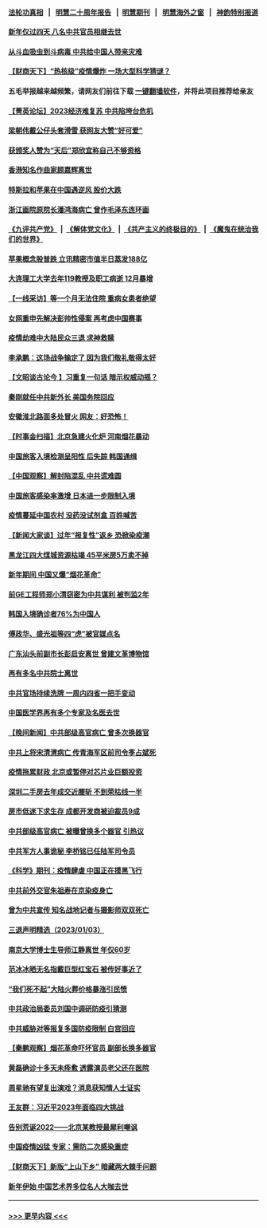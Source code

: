 #### [法轮功真相](https://github.com/gfw-breaker/truth/blob/master/README.md?t=0) &nbsp;&nbsp;|&nbsp;&nbsp; [明慧二十周年报告](https://github.com/gfw-breaker/mh-reports/blob/master/README.md?t=0) &nbsp;&nbsp;|&nbsp;&nbsp;[明慧期刊](https://github.com/gfw-breaker/mh-qikan) &nbsp;&nbsp;|&nbsp;&nbsp; [明慧海外之窗](https://github.com/gfw-breaker/mh-news/blob/master/README.md?t=0) &nbsp;&nbsp;|&nbsp;&nbsp; [神韵特别报道](https://github.com/gfw-breaker/mh-news/blob/master/shenyun.md?t=0)
#### [新年仅过四天 八名中共官员相继去世](../pages/nsc413/n13899537.md?t=01050943) 
#### [从斗血吸虫到斗病毒 中共给中国人带来灾难](../pages/nsc413/n13898662.md?t=01050943) 
#### [【财商天下】“热核级”疫情爆炸 一场大型科学猜谜？](../pages/nsc413/n13899546.md?t=01050943) 
#### 五毛举报越来越频繁，请网友们前往下载 [一键翻墙软件](https://github.com/gfw-breaker/ssr-accounts)，并将此项目推荐给亲友
#### [【菁英论坛】2023经济难复苏 中共陷垮台危机](../pages/nsc413/n13899552.md?t=01050943) 
#### [梁朝伟戴公仔头套滑雪 获网友大赞“好可爱”](../pages/nsc413/n13899526.md?t=01050943) 
#### [获颁奖人赞为“天后”郑欣宜称自己不够资格](../pages/nsc413/n13899543.md?t=01050943) 
#### [香港知名作曲家顾嘉辉离世](../pages/nsc413/n13899555.md?t=01050943) 
#### [特斯拉和苹果在中国遇逆风 股价大跌](../pages/nsc413/n13899554.md?t=01050943) 
#### [浙江画院原院长潘鸿海病亡 曾作毛泽东连环画](../pages/nsc413/n13898973.md?t=01050943) 
#### [《九评共产党》](https://github.com/begood0513/9ping.md/blob/master/README.md) &nbsp;|&nbsp; [《解体党文化》](../../../../jtdwh.md/blob/master/README.md)  &nbsp;|&nbsp; [《共产主义的终极目的》](../../../../gczydzjmd.md/blob/master/README.md) &nbsp;|&nbsp; [《魔鬼在统治我们的世界》](../../../../mgztzwmdsj.md/blob/master/README.md) 
#### [苹果概念股普跌 立讯精密市值半日蒸发188亿](../pages/nsc413/n13899527.md?t=01050943) 
#### [大连理工大学去年119教授及职工病逝 12月暴增](../pages/nsc413/n13899490.md?t=01050943) 
#### [【一线采访】等一个月无法住院 重病女患者绝望](../pages/nsc413/n13899201.md?t=01050943) 
#### [女网重申先解决彭帅性侵案 再考虑中国赛事](../pages/nsc413/n13899515.md?t=01050943) 
#### [疫情劫难中大陆民众三退 求神救赎](../pages/nsc413/n13898633.md?t=01050943) 
#### [李承鹏：这场战争输定了 因为我们敬礼敬得太好](../pages/nsc413/n13899465.md?t=01050943) 
#### [【文昭谈古论今 】习重复一句话 暗示权威动摇？](../pages/nsc413/n13899481.md?t=01050943) 
#### [秦刚就任中共新外长 美国务院回应](../pages/nsc413/n13899450.md?t=01050943) 
#### [安徽淮北路面多处冒火 网友：好恐怖！](../pages/nsc413/n13899457.md?t=01050943) 
#### [【时事金扫描】北京急建火化炉 河南烟花暴动](../pages/nsc413/n13899473.md?t=01050943) 
#### [中国旅客入境检测呈阳性 后失踪 韩国通缉](../pages/nsc413/n13899451.md?t=01050943) 
#### [【中国观察】解封陷混乱 中共谎难圆](../pages/nsc413/n13899368.md?t=01050943) 
#### [中国旅客感染率激增 日本进一步限制入境](../pages/nsc413/n13899347.md?t=01050943) 
#### [疫情蔓延中国农村 没药没试剂盒 百姓喊苦](../pages/nsc413/n13899305.md?t=01050943) 
#### [【新闻大家谈】过年“报复性”返乡 恐掀染疫潮](../pages/nsc413/n13899309.md?t=01050943) 
#### [黑龙江四大煤城资源枯竭 45平米房5万卖不掉](../pages/nsc413/n13899303.md?t=01050943) 
#### [新年期间 中国又爆“烟花革命”](../pages/nsc413/n13899249.md?t=01050943) 
#### [前GE工程师郑小清窃密为中共谋利 被判监2年](../pages/nsc413/n13898934.md?t=01050943) 
#### [韩国入境确诊者76%为中国人](../pages/nsc413/n13899250.md?t=01050943) 
#### [傅政华、盛光祖等四“虎”被官媒点名](../pages/nsc413/n13899252.md?t=01050943) 
#### [广东汕头前副市长彭启安离世 曾建文革博物馆](../pages/nsc413/n13899239.md?t=01050943) 
#### [再有多名中共院士离世](../pages/nsc413/n13899179.md?t=01050943) 
#### [中共官场持续洗牌 一周内四省一把手变动](../pages/nsc413/n13899228.md?t=01050943) 
#### [中国医学界再有多个专家及名医去世](../pages/nsc413/n13898894.md?t=01050943) 
#### [【晚间新闻】中共部级高官病亡 曾多次换器官](../pages/nsc413/n13899167.md?t=01050943) 
#### [中共上将宋清渭病亡 传青海军区前司令季占斌死](../pages/nsc413/n13898933.md?t=01050943) 
#### [疫情拖累财政 北京或暂停对芯片业巨额投资](../pages/nsc413/n13899160.md?t=01050943) 
#### [深圳二手房去年成交近腰斩 不到荣枯线一半](../pages/nsc413/n13898907.md?t=01050943) 
#### [房市低迷下求生存 成都开发商被迫裁员9成](../pages/nsc413/n13899124.md?t=01050943) 
#### [中共部级高官病亡 被曝曾换多个器官 引热议](../pages/nsc413/n13898904.md?t=01050943) 
#### [中共军方人事诡秘 李桥铭已任陆军司令员](../pages/nsc413/n13899004.md?t=01050943) 
#### [《科学》期刊：疫情肆虐 中国正在摸黑飞行](../pages/nsc413/n13898984.md?t=01050943) 
#### [中共前外交官朱祖寿在京染疫身亡](../pages/nsc413/n13898929.md?t=01050943) 
#### [曾为中共宣传 知名战地记者与摄影师双双死亡](../pages/nsc413/n13898881.md?t=01050943) 
#### [三退声明精选（2023/01/03）](../pages/nsc413/n13898946.md?t=01050943) 
#### [南京大学博士生导师江静离世 年仅60岁](../pages/nsc413/n13898909.md?t=01050943) 
#### [范冰冰晒无名指戴巨型红宝石 被传好事近了](../pages/nsc413/n13898840.md?t=01050943) 
#### [“我们死不起”大陆火葬价格暴涨引民愤](../pages/nsc413/n13898838.md?t=01050943) 
#### [中共政治局委员刘国中调研防疫引猜测](../pages/nsc413/n13898870.md?t=01050943) 
#### [中共威胁对等报复多国防疫限制 白宫回应](../pages/nsc413/n13898778.md?t=01050943) 
#### [【秦鹏观察】烟花革命吓坏官员 副部长换多器官](../pages/nsc413/n13898802.md?t=01050943) 
#### [黄磊确诊十多天未痊愈 透露演员老父还在医院](../pages/nsc413/n13898809.md?t=01050943) 
#### [周星驰有望复出演戏？消息获知情人士证实](../pages/nsc413/n13898771.md?t=01050943) 
#### [王友群：习近平2023年面临四大挑战](../pages/nsc413/n13898823.md?t=01050943) 
#### [告别荒诞2022——北京某教授最犀利嘲讽](../pages/nsc413/n13898850.md?t=01050943) 
#### [中国疫情凶猛 专家：需防二次感染重症](../pages/nsc413/n13898805.md?t=01050943) 
#### [【财商天下】新版“上山下乡” 暗藏两大棘手问题](../pages/nsc413/n13898807.md?t=01050943) 
#### [新年伊始 中国艺术界多位名人大咖去世](../pages/nsc413/n13898766.md?t=01050943) 

----
#### [ >>> 更早内容 <<< ](../indexes/nsc413-earlier.md)
